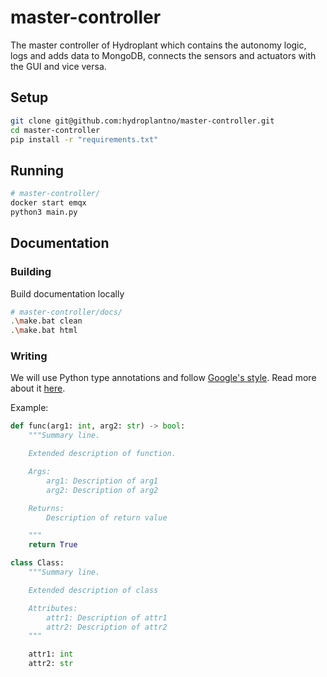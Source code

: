# master-controller
The master controller of Hydroplant which contains the autonomy logic, logs and adds data to MongoDB, connects the sensors and actuators with the GUI and vice versa.

## Setup
```bash
git clone git@github.com:hydroplantno/master-controller.git
cd master-controller
pip install -r "requirements.txt"
```

## Running
```bash
# master-controller/
docker start emqx
python3 main.py
```

## Documentation
### Building
Build documentation locally
```bash
# master-controller/docs/
.\make.bat clean
.\make.bat html
```

### Writing
We will use Python type annotations and follow [Google's style](https://google.github.io/styleguide/pyguide.html#383-functions-and-methods). Read more about it [here](https://www.sphinx-doc.org/en/master/usage/extensions/napoleon.html#type-annotations).

Example:
```python
def func(arg1: int, arg2: str) -> bool:
    """Summary line.

    Extended description of function.

    Args:
        arg1: Description of arg1
        arg2: Description of arg2

    Returns:
        Description of return value

    """
    return True

class Class:
    """Summary line.

    Extended description of class

    Attributes:
        attr1: Description of attr1
        attr2: Description of attr2
    """

    attr1: int
    attr2: str
```

